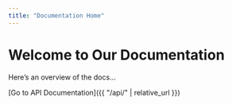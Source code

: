 ```yaml
---
title: "Documentation Home"
---
```


# Welcome to Our Documentation

Here’s an overview of the docs...

[Go to API Documentation]({{ "/api/" | relative_url }})
